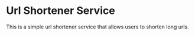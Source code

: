 
# Url Shortener Service

This is a simple url shortener service that allows users to shorten long urls.

